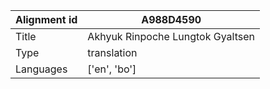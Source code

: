 |Alignment id | A988D4590
| --- | --- 
|Title | Akhyuk Rinpoche Lungtok Gyaltsen 
|Type | translation
|Languages | ['en', 'bo']